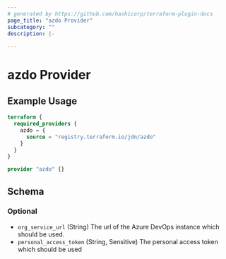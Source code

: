 ```yaml
---
# generated by https://github.com/hashicorp/terraform-plugin-docs
page_title: "azdo Provider"
subcategory: ""
description: |-
  
---
```


# azdo Provider



## Example Usage

```terraform
terraform {
  required_providers {
    azdo = {
      source = "registry.terraform.io/jdn/azdo"
    }
  }
}

provider "azdo" {}
```

<!-- schema generated by tfplugindocs -->
## Schema

### Optional

- `org_service_url` (String) The url of the Azure DevOps instance which should be used.
- `personal_access_token` (String, Sensitive) The personal access token which should be used
